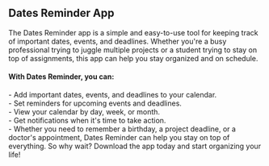 ## Dates Reminder App
The Dates Reminder app is a simple and easy-to-use tool for keeping track of important dates, events, and deadlines. Whether you're a busy professional trying to juggle multiple projects or a student trying to stay on top of assignments, this app can help you stay organized and on schedule.

<h4> With Dates Reminder, you can: </h4> 
- Add important dates, events, and deadlines to your calendar. </br>
- Set reminders for upcoming events and deadlines. </br>
- View your calendar by day, week, or month. </br>
- Get notifications when it's time to take action. </br>
- Whether you need to remember a birthday, a project deadline, or a doctor's appointment, Dates Reminder can help you stay on top of everything. So why wait? Download the app today and start organizing your life! </br>
